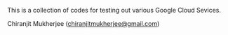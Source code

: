 This is a collection of codes for testing out various Google Cloud Sevices.

Chiranjit Mukherjee (chiranjitmukherjee@gmail.com)
